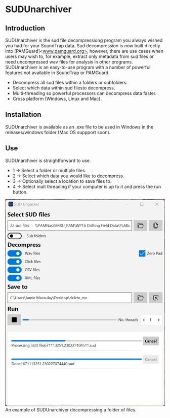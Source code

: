 # SUDUnarchiver

## Introduction

SUDUnarchiver is the sud file decompressiong program you always wished you had for your SoundTrap data. Sud decompression is now built directly into [PAMGuard]<www.pamguard.org>, however, there are use cases when users may wish to, for example, extract only metadata from sud files or need uncompressed wav files for analysis in other programs. SUDUnarchiver is an easy-to-use program with a number of powerful features not available in SoundTrap or PAMGuard. 

- Decompress all sud files within a folders or subfolders. 
- Select which data within sud filesto decompress. 
- Multi-threading so powerful processors can decompress data faster.
- Cross platform (Windows, Linux and Mac). 

## Installation 

SUDUnarchiver is available as an .exe file to be used in Windows in the releases/windows folder (Mac OS suppport soon). 

## Use

SUDUnarchiver is straightforward to use. 

- 1 -> Select a folder or multiple files.
- 2 -> Select which data you would like to decompress.
- 3 -> Optionally select a location to save files to. 
- 4 -> Select mult threading if your computer is up to it and press the run button. 

<center><img src="resources/sudunarchover_screenshot_1.png" width="512"></center>
An example of SUDUnarchiver decompressing a folder of files.





